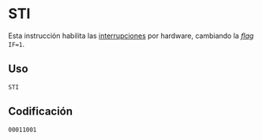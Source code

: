 # STI

Esta instrucción habilita las [interrupciones](../cpu#interrupciones) por hardware, cambiando la [_flag_](../cpu#flags) `IF=1`.

## Uso

```vonsim
STI
```

## Codificación

`00011001`
